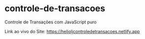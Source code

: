 # controle-de-transacoes
Controle de Transações com JavaScript puro

Link ao vivo do Site: https://helioljcontroledetransacoes.netlify.app
